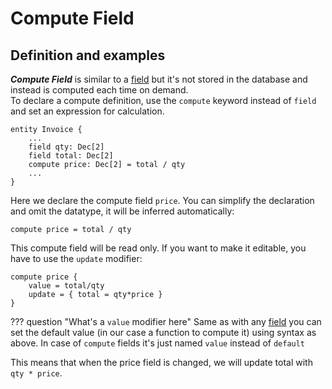 # Compute Field

## Definition and examples

***Compute Field*** is similar to a [field](Field.md#definition-and-examples) but it's not stored in the database and instead is computed each time on demand.  
To declare a compute definition, use the `compute` keyword instead of `field` and set an expression for calculation.

```dsl
entity Invoice {
    ...
    field qty: Dec[2]
    field total: Dec[2]
    compute price: Dec[2] = total / qty
    ...
}
```

Here we declare the compute field `price`. You can simplify the declaration and omit the datatype, it will be inferred automatically:

```dsl
compute price = total / qty
```

This compute field will be read only. If you want to make it editable, you have to use the `update` modifier:

```dsl
compute price {
    value = total/qty
    update = { total = qty*price }
}
```

??? question "What's a `value` modifier here"
    Same as with any [field](Field.md#default-values) you can set the default value (in our case a function to compute it)
    using syntax as above. In case of `compute` fields it's just named `value` instead of `default`

This means that when the price field is changed, we will update total with `qty * price`.
